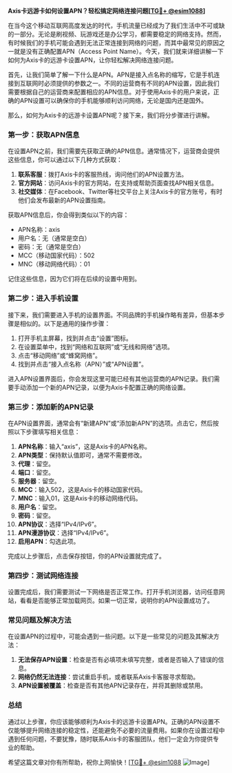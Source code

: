 **Axis卡远游卡如何设置APN？轻松搞定网络连接问题[[TG💪+ @esim1088](https://t.me/s/esim1088)]**

在当今这个移动互联网高度发达的时代，手机流量已经成为了我们生活中不可或缺的一部分。无论是刷视频、玩游戏还是办公学习，都需要稳定的网络支持。然而，有时候我们的手机可能会遇到无法正常连接到网络的问题，而其中最常见的原因之一就是没有正确配置APN（Access Point Name）。今天，我们就来详细讲解一下如何为Axis卡的远游卡设置APN，让你轻松解决网络连接问题。

首先，让我们简单了解一下什么是APN。APN是接入点名称的缩写，它是手机连接到互联网时必须提供的参数之一。不同的运营商有不同的APN设置，因此我们需要根据自己的运营商来配置相应的APN信息。对于使用Axis卡的用户来说，正确的APN设置可以确保你的手机能够顺利访问网络，无论是国内还是国外。

那么，如何为Axis卡的远游卡设置APN呢？接下来，我们将分步骤进行讲解。

### **第一步：获取APN信息**
在设置APN之前，我们需要先获取正确的APN信息。通常情况下，运营商会提供这些信息，你可以通过以下几种方式获取：

1. **联系客服**：拨打Axis卡的客服热线，询问他们的APN设置方法。
2. **官方网站**：访问Axis卡的官方网站，在支持或帮助页面查找APN相关信息。
3. **社交媒体**：在Facebook、Twitter等社交平台上关注Axis卡的官方账号，有时他们会发布最新的APN设置指南。

获取APN信息后，你会得到类似以下的内容：
- APN名称：axis
- 用户名：无（通常是空白）
- 密码：无（通常是空白）
- MCC（移动国家代码）：502
- MNC（移动网络代码）：01

记住这些信息，因为它们将在后续的设置中用到。

### **第二步：进入手机设置**
接下来，我们需要进入手机的设置界面。不同品牌的手机操作略有差异，但基本步骤是相似的。以下是通用的操作步骤：

1. 打开手机主屏幕，找到并点击“设置”图标。
2. 在设置菜单中，找到“网络和互联网”或“无线和网络”选项。
3. 点击“移动网络”或“蜂窝网络”。
4. 找到并点击“接入点名称（APN）”或“APN设置”。

进入APN设置界面后，你会发现这里可能已经有其他运营商的APN记录。我们需要手动添加一个新的APN记录，以便为Axis卡配置正确的网络设置。

### **第三步：添加新的APN记录**
在APN设置界面，通常会有“新建APN”或“添加新APN”的选项。点击它，然后按照以下步骤填写相关信息：

1. **APN名称**：输入“axis”，这是Axis卡的APN名称。
2. **APN类型**：保持默认值即可，通常不需要修改。
3. **代理**：留空。
4. **端口**：留空。
5. **服务器**：留空。
6. **MCC**：输入502，这是Axis卡的移动国家代码。
7. **MNC**：输入01，这是Axis卡的移动网络代码。
8. **用户名**：留空。
9. **密码**：留空。
10. **APN协议**：选择“IPv4/IPv6”。
11. **APN漫游协议**：选择“IPv4/IPv6”。
12. **启用APN**：勾选此项。

完成以上步骤后，点击保存按钮，你的APN设置就完成了。

### **第四步：测试网络连接**
设置完成后，我们需要测试一下网络是否正常工作。打开手机浏览器，访问任意网站，看看是否能够正常加载网页。如果一切正常，说明你的APN设置成功了。

### **常见问题及解决方法**
在设置APN的过程中，可能会遇到一些问题。以下是一些常见的问题及其解决方法：

1. **无法保存APN设置**：检查是否有必填项未填写完整，或者是否输入了错误的信息。
2. **网络仍然无法连接**：尝试重启手机，或者联系Axis卡客服寻求帮助。
3. **APN设置被覆盖**：检查是否有其他APN记录存在，并将其删除或禁用。

### **总结**
通过以上步骤，你应该能够顺利为Axis卡的远游卡设置APN。正确的APN设置不仅能够提升网络连接的稳定性，还能避免不必要的流量费用。如果你在设置过程中遇到任何问题，不要犹豫，随时联系Axis卡的客服团队，他们一定会为你提供专业的帮助。

希望这篇文章对你有所帮助，祝你上网愉快！[[TG💪+ @esim1088](https://t.me/s/esim1088) ![Image](https://i.postimg.cc/4NQfJmqS/Snipaste-2025-05-13-00-14-12.png)]